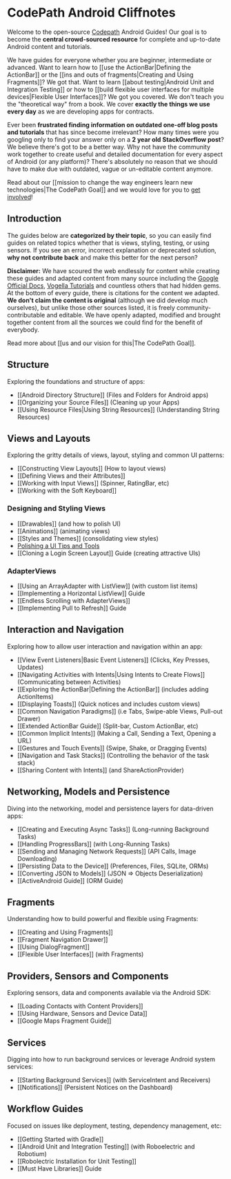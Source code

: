 # CodePath Android Cliffnotes

Welcome to the open-source [Codepath](http://thecodepath.com) Android Guides! Our goal is to become the **central crowd-sourced resource** for complete and up-to-date Android content and tutorials. 

We have guides for everyone whether you are beginner, intermediate or advanced. Want to learn how to [[use the ActionBar|Defining the ActionBar]] or the [[ins and outs of fragments|Creating and Using Fragments]]? We got that. Want to learn [[about testing|Android Unit and Integration Testing]] or how to [[build flexible user interfaces for multiple devices|Flexible User Interfaces]]? We got you covered. We don't teach you the "theoretical way" from a book. We cover **exactly the things we use every day** as we are developing apps for contracts.

Ever been **frustrated finding information on outdated one-off blog posts and tutorials** that has since become irrelevant? How many times were you googling only to find your answer only on a **2 year old StackOverflow post**? We believe there's got to be a better way. Why not have the community work together to create useful and detailed documentation for every aspect of Android (or any platform)? There's absolutely no reason that we should have to make due with outdated, vague or un-editable content anymore.

Read about our [[mission to change the way engineers learn new technologies|The CodePath Goal]] and we would love for you to [get involved](https://github.com/thecodepath/android_guides/wiki/The-CodePath-Goal#how-do-i-help)!

## Introduction

The guides below are **categorized by their topic**, so you can easily find guides on related topics whether that is views, styling, testing, or using sensors. If you see an error, incorrect explanation or deprecated solution, **why not contribute back** and make this better for the next person?

**Disclaimer:** We have scoured the web endlessly for content while creating these guides and adapted content from many source including the [Google Official Docs](http://developer.android.com/guide/components/index.html), [Vogella Tutorials](http://www.vogella.com/android.html) and countless others that had hidden gems. At the bottom of every guide, there is citations for the content we adapted. **We don't claim the content is original** (although we did develop much ourselves), but unlike those other sources listed, it is freely community-contributable and editable. We have openly adapted, modified and brought together content from all the sources we could find for the benefit of everybody.

Read more about [[us and our vision for this|The CodePath Goal]].

## Structure

Exploring the foundations and structure of apps:

* [[Android Directory Structure]] (Files and Folders for Android apps)
* [[Organizing your Source Files]] (Cleaning up your Apps)
* [[Using Resource Files|Using String Resources]] (Understanding String Resources)

## Views and Layouts

Exploring the gritty details of views, layout, styling and common UI patterns:

* [[Constructing View Layouts]] (How to layout views)
* [[Defining Views and their Attributes]]
* [[Working with Input Views]] (Spinner, RatingBar, etc)
* [[Working with the Soft Keyboard]]

### Designing and Styling Views

* [[Drawables]] (and how to polish UI)
* [[Animations]] (animating views)
* [[Styles and Themes]] (consolidating view styles)
* [Polishing a UI Tips and Tools](https://gist.github.com/nesquena/6c567083aec13d868017)
* [[Cloning a Login Screen Layout]] Guide (creating attractive UIs)

### AdapterViews

* [[Using an ArrayAdapter with ListView]] (with custom list items)
* [[Implementing a Horizontal ListView]] Guide
* [[Endless Scrolling with AdapterViews]]
* [[Implementing Pull to Refresh]] Guide

## Interaction and Navigation

Exploring how to allow user interaction and navigation within an app:

* [[View Event Listeners|Basic Event Listeners]] (Clicks, Key Presses, Updates)
* [[Navigating Activities with Intents|Using Intents to Create Flows]] (Communicating between Activities)
* [[Exploring the ActionBar|Defining the ActionBar]] (includes adding ActionItems)
* [[Displaying Toasts]] (Quick notices and includes custom views)
* [[Common Navigation Paradigms]] (i.e Tabs, Swipe-able Views, Pull-out Drawer)
* [[Extended ActionBar Guide]] (Split-bar, Custom ActionBar, etc)
* [[Common Implicit Intents]] (Making a Call, Sending a Text, Opening a URL)
* [[Gestures and Touch Events]] (Swipe, Shake, or Dragging Events)
* [[Navigation and Task Stacks]] (Controlling the behavior of the task stack)
* [[Sharing Content with Intents]] (and ShareActionProvider)

## Networking, Models and Persistence

Diving into the networking, model and persistence layers for data-driven apps:

* [[Creating and Executing Async Tasks]] (Long-running Background Tasks)
* [[Handling ProgressBars]] (with Long-Running Tasks)
* [[Sending and Managing Network Requests]] (API Calls, Image Downloading)
* [[Persisting Data to the Device]] (Preferences, Files, SQLite, ORMs)
* [[Converting JSON to Models]] (JSON => Objects Deserialization)
* [[ActiveAndroid Guide]] (ORM Guide)

## Fragments

Understanding how to build powerful and flexible using Fragments:

* [[Creating and Using Fragments]]
* [[Fragment Navigation Drawer]]
* [[Using DialogFragment]]
* [[Flexible User Interfaces]] (with Fragments)

## Providers, Sensors and Components

Exploring sensors, data and components available via the Android SDK:

* [[Loading Contacts with Content Providers]]
* [[Using Hardware, Sensors and Device Data]]
* [[Google Maps Fragment Guide]]

## Services

Digging into how to run background services or leverage Android system services:

* [[Starting Background Services]] (with ServiceIntent and Receivers)
* [[Notifications]] (Persistent Notices on the Dashboard)

## Workflow Guides

Focused on issues like deployment, testing, dependency management, etc:

* [[Getting Started with Gradle]]
* [[Android Unit and Integration Testing]] (with Roboelectric and Robotium)
* [[Robolectric Installation for Unit Testing]]
* [[Must Have Libraries]] Guide